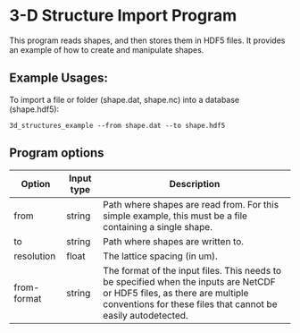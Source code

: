 3-D Structure Import Program
=============================

This program reads shapes, and then stores them
in HDF5 files. It provides an example of how to create and manipulate
shapes.

## Example Usages:

To import a file or folder (shape.dat, shape.nc) into a database (shape.hdf5):
```
3d_structures_example --from shape.dat --to shape.hdf5
```

## Program options

| Option | Input type | Description |
| -----  | ---------- | ----------- |
| from   | string     | Path where shapes are read from. For this simple example, this must be a file containing a single shape. |
| to     | string     | Path where shapes are written to. |
| resolution | float  | The lattice spacing (in um). |
| from-format | string | The format of the input files. This needs to be specified when the inputs are NetCDF or HDF5 files, as there are multiple conventions for these files that cannot be easily autodetected. |
